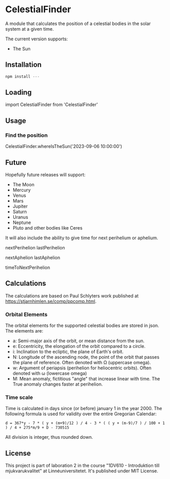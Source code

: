# CelestialFinder
A module that calculates the position of a celestial bodies in the solar system at a given time. 

The current version supports:
- The Sun

## Installation

``` js
npm install --- 
```


## Loading 

import CelestialFinder from 'CelestialFinder'

## Usage

### Find the position
CelestialFinder.whereIsTheSun('2023-09-06 10:00:00')

## Future 

Hopefully future releases will support:
- The Moon
- Mercury
- Venus
- Mars
- Jupiter
- Saturn
- Uranus
- Neptune
- Pluto and other bodies like Ceres

It will also include the ability to give time for next perihelium or aphelium.

nextPerihelion
lastPerihelion

nextAphelion
lastAphelion

timeToNextPerihelion

## Calculations 
The calculations are based on Paul Schlyters work published at https://stjarnhimlen.se/comp/ppcomp.html.

### Orbital Elements
The orbital elements for the supported celestial bodies are stored in json. The elements are:
- a: Semi-major axis of the orbit, or mean distance from the sun.
- e: Eccentricity, the elongation of the orbit compared to a circle.
- i: Inclination to the ecliptic, the plane of Earth's orbit.
- N: Longitude of the ascending node, the point of the orbit that passes the plane of reference. Often denoted with Ω (uppercase omega). 
- w: Argument of periapsis (perihelion for heliocentric orbits). Often denoted with ω (lowercase omega)
- M: Mean anomaly, fictitious "angle" that increase linear with time. The True anomaly changes faster at perihelion. 

### Time scale
Time is calculated in days since (or before) january 1 in the year 2000. The following formula is used for validity over the entire Gregorian Calendar:

 ```
 d = 367*y - 7 * ( y + (m+9)/12 ) / 4 - 3 * ( ( y + (m-9)/7 ) / 100 + 1 ) / 4 + 275*m/9 + D - 730515
 ```
All division is integer, thus rounded down.

## License
This project is part of laboration 2 in the course "1DV610 - Introduktion till mjukvarukvalitet" at Linnéuniversitetet. It's published under MIT License.